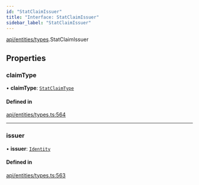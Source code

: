```yaml
---
id: "StatClaimIssuer"
title: "Interface: StatClaimIssuer"
sidebar_label: "StatClaimIssuer"
---
```


[api/entities/types](../../../../../modules/API/Entities/Types/Types.md).StatClaimIssuer

## Properties

### claimType

• **claimType**: [`StatClaimType`](../../../../../modules/API/Entities/Types/Types.md#statclaimtype)

#### Defined in

[api/entities/types.ts:564](https://github.com/PolymeshAssociation/polymesh-sdk/blob/8a9e72221/src/api/entities/types.ts#L564)

___

### issuer

• **issuer**: [`Identity`](../../../../../classes/API/Entities/Identity/Identity.md)

#### Defined in

[api/entities/types.ts:563](https://github.com/PolymeshAssociation/polymesh-sdk/blob/8a9e72221/src/api/entities/types.ts#L563)
